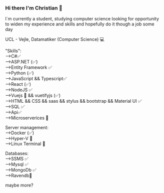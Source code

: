 ### Hi there I'm Christian 👋

I´m currently a student, studying computer science looking for opportunity to widen my experience and skills and hopefully do it though a job some day

UCL - Vejle, Datamatiker (Computer Science) 💻

"Skills":  
-->C#✅  
-->ASP.NET (✅)  
-->Entity Framework ✅    
-->Python (✅)  
-->JavaScript && Typescript✅  
-->React (✅)   
-->NodeJS ✅    
-->Vuejs 🤔 && vuetifyjs (✅)    
-->HTML && CSS && saas && stylus && bootstrap && Material UI ✅    
-->SQL ✅  
-->Api✅  
-->Microserverices 🤔  

Server management:  
-->Docker (✅)    
-->Hyper-V 🤔  
-->Linux Terminal 🤔  

Databases:  
-->SSMS  ✅  
-->Mysql ✅  
-->MongoDb ✅  
-->Ravendb🤔  

maybe more?
